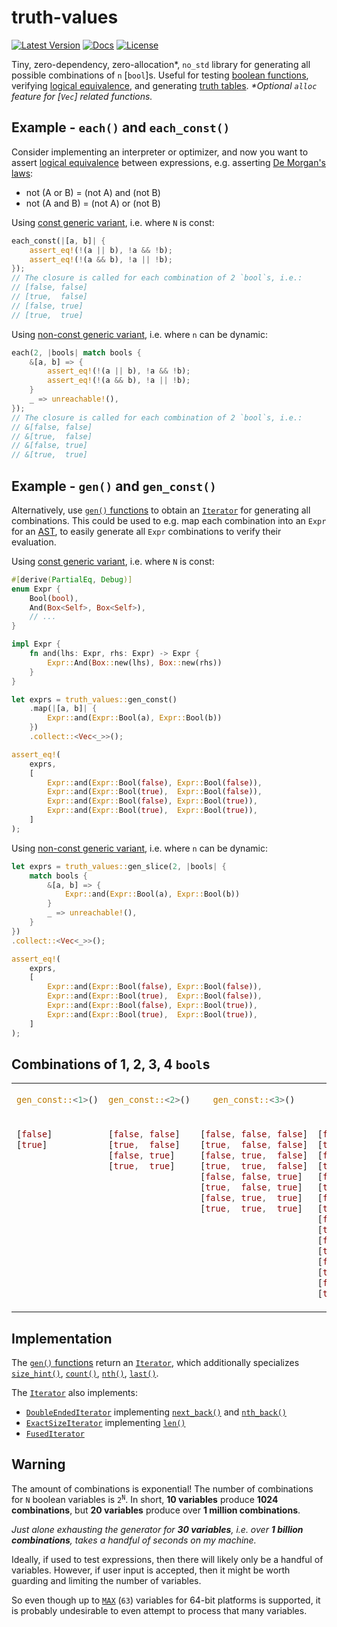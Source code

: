 # truth-values

[![Latest Version](https://img.shields.io/crates/v/truth-values.svg)](https://crates.io/crates/truth-values)
[![Docs](https://docs.rs/truth-values/badge.svg)](https://docs.rs/truth-values)
[![License](https://img.shields.io/github/license/vallentin/truth-values.svg)](https://github.com/vallentin/truth-values)

<!-- cargo-rdme start -->

Tiny, zero-dependency, zero-allocation*, `no_std` library for generating all possible
combinations of `n` [`bool`]s. Useful for testing [boolean functions],
verifying [logical equivalence], and generating [truth tables].
_\*Optional `alloc` feature for [`Vec`] related functions._

[boolean functions]: https://en.wikipedia.org/wiki/Boolean_function
[logical equivalence]: https://en.wikipedia.org/wiki/Logical_equivalence
[truth tables]: https://en.wikipedia.org/wiki/Truth_table

## Example - `each()` and `each_const()`

Consider implementing an interpreter or optimizer, and now you
want to assert [logical equivalence] between expressions, e.g.
asserting [De Morgan's laws]:

- not (A or B)  = (not A) and (not B)
- not (A and B) = (not A) or (not B)

[De Morgan's laws]: https://en.wikipedia.org/wiki/De_Morgan%27s_laws

Using [const generic variant](https://docs.rs/truth-values/latest/truth_values/fn.each_const.html), i.e. where `N` is const:

```rust
each_const(|[a, b]| {
    assert_eq!(!(a || b), !a && !b);
    assert_eq!(!(a && b), !a || !b);
});
// The closure is called for each combination of 2 `bool`s, i.e.:
// [false, false]
// [true,  false]
// [false, true]
// [true,  true]
```

Using [non-const generic variant](https://docs.rs/truth-values/latest/truth_values/fn.each.html), i.e. where `n` can be dynamic:

```rust
each(2, |bools| match bools {
    &[a, b] => {
        assert_eq!(!(a || b), !a && !b);
        assert_eq!(!(a && b), !a || !b);
    }
    _ => unreachable!(),
});
// The closure is called for each combination of 2 `bool`s, i.e.:
// &[false, false]
// &[true,  false]
// &[false, true]
// &[true,  true]
```

## Example - `gen()` and `gen_const()`

Alternatively, use [`gen()` functions](https://docs.rs/truth-values/latest/truth_values/#functions) to obtain
an [`Iterator`] for generating all combinations. This could be used
to e.g. map each combination into an `Expr` for an [AST], to easily
generate all `Expr` combinations to verify their evaluation.

[AST]: https://en.wikipedia.org/wiki/Abstract_syntax_tree

Using [const generic variant](https://docs.rs/truth-values/latest/truth_values/fn.gen_const.html), i.e. where `N` is const:

```rust
#[derive(PartialEq, Debug)]
enum Expr {
    Bool(bool),
    And(Box<Self>, Box<Self>),
    // ...
}

impl Expr {
    fn and(lhs: Expr, rhs: Expr) -> Expr {
        Expr::And(Box::new(lhs), Box::new(rhs))
    }
}

let exprs = truth_values::gen_const()
    .map(|[a, b]| {
        Expr::and(Expr::Bool(a), Expr::Bool(b))
    })
    .collect::<Vec<_>>();

assert_eq!(
    exprs,
    [
        Expr::and(Expr::Bool(false), Expr::Bool(false)),
        Expr::and(Expr::Bool(true),  Expr::Bool(false)),
        Expr::and(Expr::Bool(false), Expr::Bool(true)),
        Expr::and(Expr::Bool(true),  Expr::Bool(true)),
    ]
);
```

Using [non-const generic variant](https://docs.rs/truth-values/latest/truth_values/fn.gen_slice.html), i.e. where `n` can be dynamic:

```rust
let exprs = truth_values::gen_slice(2, |bools| {
    match bools {
        &[a, b] => {
            Expr::and(Expr::Bool(a), Expr::Bool(b))
        }
        _ => unreachable!(),
    }
})
.collect::<Vec<_>>();

assert_eq!(
    exprs,
    [
        Expr::and(Expr::Bool(false), Expr::Bool(false)),
        Expr::and(Expr::Bool(true),  Expr::Bool(false)),
        Expr::and(Expr::Bool(false), Expr::Bool(true)),
        Expr::and(Expr::Bool(true),  Expr::Bool(true)),
    ]
);
```

## Combinations of 1, 2, 3, 4 `bool`s

<table>
<tr>
<td style="text-align: center;">

```rust
gen_const::<1>()
```

</td>
<td style="text-align: center;">

```rust
gen_const::<2>()
```

</td>
<td style="text-align: center;">

```rust
gen_const::<3>()
```

</td>
<td style="text-align: center;">

```rust
gen_const::<4>()
```

</td>
</tr>
<tr>
<td style="vertical-align: top;">

```rust
[false]
[true]
```

</td>
<td style="vertical-align: top;">

```rust
[false, false]
[true,  false]
[false, true]
[true,  true]
```

</td>
<td style="vertical-align: top;">

```rust
[false, false, false]
[true,  false, false]
[false, true,  false]
[true,  true,  false]
[false, false, true]
[true,  false, true]
[false, true,  true]
[true,  true,  true]
```

</td>
<td style="vertical-align: top;">

```rust
[false, false, false, false]
[true,  false, false, false]
[false, true,  false, false]
[true,  true,  false, false]
[false, false, true,  false]
[true,  false, true,  false]
[false, true,  true,  false]
[true,  true,  true,  false]
[false, false, false, true]
[true,  false, false, true]
[false, true,  false, true]
[true,  true,  false, true]
[false, false, true,  true]
[true,  false, true,  true]
[false, true,  true,  true]
[true,  true,  true,  true]
```

</td>
</tr>
</table>

## Implementation

The [`gen()` functions](https://docs.rs/truth-values/latest/truth_values/#functions) return an [`Iterator`], which
additionally specializes [`size_hint()`], [`count()`], [`nth()`], [`last()`].

The [`Iterator`] also implements:

- [`DoubleEndedIterator`] implementing [`next_back()`] and [`nth_back()`]
- [`ExactSizeIterator`] implementing [`len()`]
- [`FusedIterator`]

## Warning

The amount of combinations is exponential!
The number of combinations for `N` boolean variables is <code>2<sup>N</sup></code>.
In short, **10 variables** produce **1024 combinations**, but **20 variables**
produce over **1 million combinations**.

_Just alone exhausting the generator for **30 variables**, i.e. over **1 billion
combinations**, takes a handful of seconds on my machine._

Ideally, if used to test expressions, then there will likely only be a handful of
variables. However, if user input is accepted, then it might be worth guarding and
limiting the number of variables.

So even though up to [`MAX`] (`63`) variables for 64-bit platforms
is supported, it is probably undesirable to even attempt to process
that many variables.

[`MAX`]: https://docs.rs/truth-values/latest/truth_values/const.MAX.html

[`size_hint()`]: https://doc.rust-lang.org/std/iter/trait.Iterator.html#method.size_hint
[`count()`]: https://doc.rust-lang.org/std/iter/trait.Iterator.html#method.count
[`nth()`]: https://doc.rust-lang.org/std/iter/trait.Iterator.html#method.nth
[`last()`]: https://doc.rust-lang.org/std/iter/trait.Iterator.html#method.last
[`next_back()`]: https://doc.rust-lang.org/std/iter/trait.DoubleEndedIterator.html#tymethod.next_back
[`nth_back()`]: https://doc.rust-lang.org/std/iter/trait.DoubleEndedIterator.html#method.nth_back
[`len()`]: https://doc.rust-lang.org/std/iter/trait.ExactSizeIterator.html#method.len

<!-- cargo-rdme end -->

[`Iterator`]: https://doc.rust-lang.org/std/iter/trait.Iterator.html
[`DoubleEndedIterator`]: https://doc.rust-lang.org/std/iter/trait.DoubleEndedIterator.html
[`ExactSizeIterator`]: https://doc.rust-lang.org/std/iter/trait.ExactSizeIterator.html
[`FusedIterator`]: https://doc.rust-lang.org/std/iter/trait.FusedIterator.html
